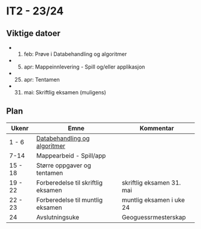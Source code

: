 # IT2 - 23/24

## Viktige datoer

- 1. feb: Prøve i Databehandling og algoritmer
- 5. apr: Mappeinnlevering - Spill og/eller applikasjon
- 25. apr: Tentamen
- 31. mai: Skriftlig eksamen (muligens)

## Plan

| Ukenr   | Emne                                                                     | Kommentar                 |
| ------- | ------------------------------------------------------------------------ | ------------------------- |
| 1 - 6   | [Databehandling og algoritmer](./databehandling-og-algoritmer/readme.md) |                           |
| 7-14    | Mappearbeid - Spill/app                                                  |                           |
| 15 - 18 | Større oppgaver og tentamen                                              |                           |
| 19 - 22 | Forberedelse til skriftlig eksamen                                       | skriftlig eksamen 31. mai |
| 22 - 23 | Forberedelse til muntlig eksamen                                         | muntlig eksamen i uke 24  |
| 24      | Avslutningsuke                                                           | Geoguessrmesterskap       |


